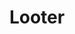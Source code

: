 ---
layout: term
title: 'Looter'
name: looter
description: "voir <a href=\"#loot\">Loot</a>. Assimilable à Hacker"
---